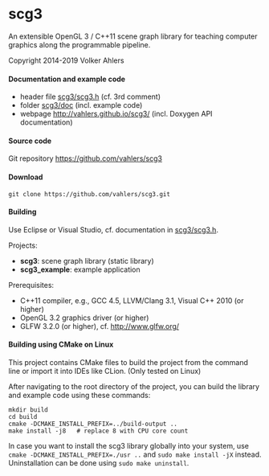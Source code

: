 scg3
====

An extensible OpenGL 3 / C++11 scene graph library for teaching computer graphics along the programmable pipeline.

Copyright 2014-2019 Volker Ahlers

#### Documentation and example code

* header file [scg3/scg3.h](https://github.com/vahlers/scg3/blob/master/scg3/scg3.h) (cf. 3rd comment)
* folder [scg3/doc](https://github.com/vahlers/scg3/tree/master/scg3/doc) (incl. example code)
* webpage http://vahlers.github.io/scg3/ (incl. Doxygen API documentation) 

#### Source code

Git repository https://github.com/vahlers/scg3

#### Download

`git clone https://github.com/vahlers/scg3.git`

#### Building

Use Eclipse or Visual Studio, cf. documentation in [scg3/scg3.h](https://github.com/vahlers/scg3/blob/master/scg3/scg3.h).

Projects:

* **scg3**: scene graph library (static library)
* **scg3_example**: example application

Prerequisites:

* C++11 compiler, e.g., GCC 4.5, LLVM/Clang 3.1, Visual C++ 2010 (or higher)
* OpenGL 3.2 graphics driver (or higher)
* GLFW 3.2.0 (or higher), cf. http://www.glfw.org/

#### Building using CMake on Linux

This project contains CMake files to build the project from the command line or import it into IDEs like CLion. (Only tested on Linux)

After navigating to the root directory of the project, you can build the library and example code using these commands:

```
mkdir build
cd build
cmake -DCMAKE_INSTALL_PREFIX=../build-output ..
make install -j8   # replace 8 with CPU core count
```

In case you want to install the scg3 library globally into your system, use `cmake -DCMAKE_INSTALL_PREFIX=./usr ..` and `sudo make install -jX` instead.
Uninstallation can be done using `sudo make uninstall`.
